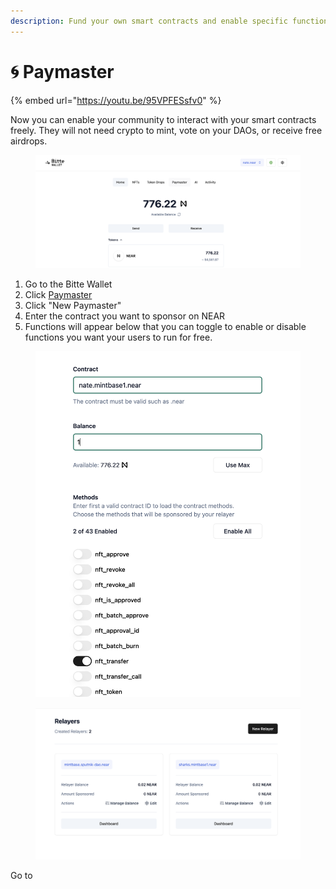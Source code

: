 ```yaml
---
description: Fund your own smart contracts and enable specific functions.
---
```


# 🌀 Paymaster

{% embed url="https://youtu.be/95VPFESsfv0" %}

Now you can enable your community to interact with your smart contracts freely. They will not need crypto to mint, vote on your DAOs, or receive free airdrops.

<figure><img src="../.gitbook/assets/Screenshot 2024-07-23 at 13.08.04.png" alt=""><figcaption></figcaption></figure>



1. Go to the Bitte Wallet
2. &#x20;Click [Paymaster](https://bitte.ai/relayer)
3. Click "New Paymaster"
4. Enter the contract you want to sponsor on NEAR
5. Functions will appear below that you can toggle to enable or disable functions you want your users to run for free.

<figure><img src="../.gitbook/assets/Screenshot 2024-07-23 at 11.29.55.png" alt=""><figcaption></figcaption></figure>

<figure><img src="../.gitbook/assets/Screenshot 2024-07-23 at 11.28.46.png" alt=""><figcaption></figcaption></figure>

Go to







